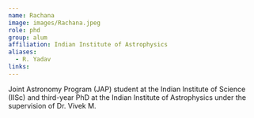 ```yaml
---
name: Rachana
image: images/Rachana.jpeg
role: phd
group: alum
affiliation: Indian Institute of Astrophysics
aliases:
  - R. Yadav
links:
---
```


Joint Astronomy Program (JAP) student at the Indian Institute of Science (IISc) and third-year PhD at the Indian Institute of Astrophysics under the supervision of Dr. Vivek M.
